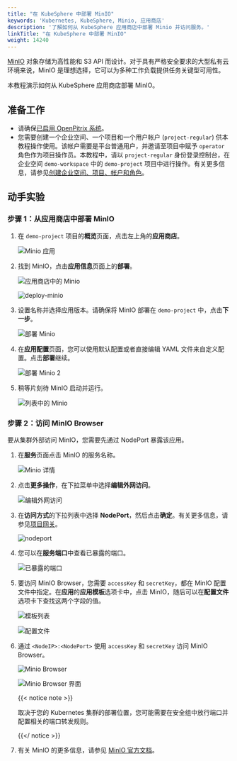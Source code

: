 ```yaml
---
title: "在 KubeSphere 中部署 MinIO"
keywords: 'Kubernetes, KubeSphere, Minio, 应用商店'
description: '了解如何从 KubeSphere 应用商店中部署 Minio 并访问服务。'
linkTitle: "在 KubeSphere 中部署 MinIO"
weight: 14240
---
```

[MinIO](https://min.io/) 对象存储为高性能和 S3 API 而设计。对于具有严格安全要求的大型私有云环境来说，MinIO 是理想选择，它可以为多种工作负载提供任务关键型可用性。

本教程演示如何从 KubeSphere 应用商店部署 MinIO。

## 准备工作

- 请确保[已启用 OpenPitrix 系统](../../../pluggable-components/app-store/)。
- 您需要创建一个企业空间、一个项目和一个用户帐户 (`project-regular`) 供本教程操作使用。该帐户需要是平台普通用户，并邀请至项目中赋予 `operator` 角色作为项目操作员。本教程中，请以 `project-regular` 身份登录控制台，在企业空间 `demo-workspace` 中的 `demo-project` 项目中进行操作。有关更多信息，请参见[创建企业空间、项目、帐户和角色](../../../quick-start/create-workspace-and-project/)。

## 动手实验

### 步骤 1：从应用商店中部署 MinIO

1. 在 `demo-project` 项目的**概览**页面，点击左上角的**应用商店**。

   ![Minio 应用](/images/docs/zh-cn/appstore/built-in-apps/deploy-minio-on-ks/minio-app.png)

2. 找到 MinIO，点击**应用信息**页面上的**部署**。

   ![应用商店中的 Minio](/images/docs/zh-cn/appstore/built-in-apps/deploy-minio-on-ks/minio-in-app-store.png)

   ![deploy-minio](/images/docs/zh-cn/appstore/built-in-apps/deploy-minio-on-ks/deploy-minio.png)

3. 设置名称并选择应用版本。请确保将 MinIO 部署在 `demo-project` 中，点击**下一步**。

   ![部署 Minio](/images/docs/zh-cn/appstore/built-in-apps/deploy-minio-on-ks/minio-deploy.png)

4. 在**应用配置**页面，您可以使用默认配置或者直接编辑 YAML 文件来自定义配置。点击**部署**继续。

   ![部署 Minio 2](/images/docs/zh-cn/appstore/built-in-apps/deploy-minio-on-ks/deploy-minio-2.png)

5. 稍等片刻待 MinIO 启动并运行。

   ![列表中的 Minio](/images/docs/zh-cn/appstore/built-in-apps/deploy-minio-on-ks/minio-in-list.png)

### 步骤 2：访问 MinIO Browser

要从集群外部访问 MinIO，您需要先通过 NodePort 暴露该应用。

1. 在**服务**页面点击 MinIO 的服务名称。

   ![Minio 详情](/images/docs/zh-cn/appstore/built-in-apps/deploy-minio-on-ks/minio-detail.png)

2. 点击**更多操作**，在下拉菜单中选择**编辑外网访问**。

   ![编辑外网访问](/images/docs/zh-cn/appstore/built-in-apps/deploy-minio-on-ks/edit-internet-access.png)

3. 在**访问方式**的下拉列表中选择 **NodePort**，然后点击**确定**。有关更多信息，请参见[项目网关](../../../project-administration/project-gateway/)。

   ![nodeport](/images/docs/zh-cn/appstore/built-in-apps/deploy-minio-on-ks/nodeport.png)

4. 您可以在**服务端口**中查看已暴露的端口。

   ![已暴露的端口](/images/docs/zh-cn/appstore/built-in-apps/deploy-minio-on-ks/port-exposed.png)

5. 要访问 MinIO Browser，您需要 `accessKey` 和 `secretKey`，都在 MinIO 配置文件中指定。在**应用**的**应用模板**选项卡中，点击 MinIO，随后可以在**配置文件**选项卡下查找这两个字段的值。

   ![模板列表](/images/docs/zh-cn/appstore/built-in-apps/deploy-minio-on-ks/template-list.png)

   ![配置文件](/images/docs/zh-cn/appstore/built-in-apps/deploy-minio-on-ks/config-file.png)

6. 通过 `<NodeIP>:<NodePort>` 使用 `accessKey` 和 `secretKey` 访问 MinIO Browser。

   ![Minio Browser](/images/docs/zh-cn/appstore/built-in-apps/deploy-minio-on-ks/minio-browser.png)

   ![Minio Browser 界面](/images/docs/zh-cn/appstore/built-in-apps/deploy-minio-on-ks/minio-browser-interface.png)

   {{< notice note >}}

   取决于您的 Kubernetes 集群的部署位置，您可能需要在安全组中放行端口并配置相关的端口转发规则。

   {{</ notice >}} 

7. 有关 MinIO 的更多信息，请参见 [MinIO 官方文档](https://docs.min.io/)。
